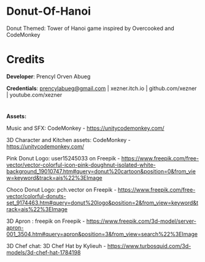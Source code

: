 # Donut-Of-Hanoi

Donut Themed: Tower of Hanoi game inspired by Overcooked and CodeMonkey
 
 
 



# Credits
**Developer**: Prencyl Orven Abueg

**Credentials**: prencylabueg@gmail.com    |    xezner.itch.io    |    github.com/xezner    |    youtube.com/xezner 
#
**Assets:**

Music and SFX: CodeMonkey - https://unitycodemonkey.com/

3D Character and Kitchen assets: CodeMonkey - https://unitycodemonkey.com/

Pink Donut Logo: user15245033 on Freepik - https://www.freepik.com/free-vector/vector-colorful-icon-pink-doughnut-isolated-white-background_19010747.htm#query=donut%20cartoon&position=0&from_view=keyword&track=ais%22%3EImage

Choco Donut Logo: pch.vector on Freepik - https://www.freepik.com/free-vector/colorful-donuts-set_9174463.htm#query=donut%20logo&position=2&from_view=keyword&track=ais%22%3EImage

3D Apron : freepik on Freepik - https://www.freepik.com/3d-model/server-apron-001_3504.htm#query=apron&position=3&from_view=search%22%3EImage

3D Chef chat: 3D Chef Hat by Kylieuh - https://www.turbosquid.com/3d-models/3d-chef-hat-1784198
